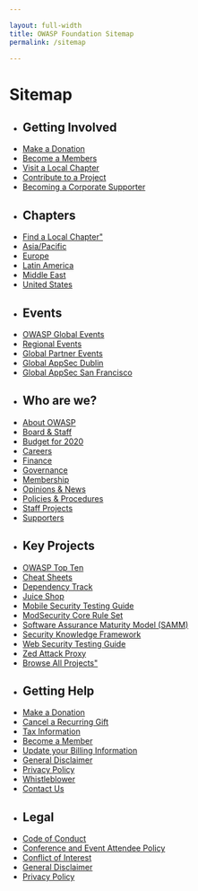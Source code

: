 ```yaml
---

layout: full-width
title: OWASP Foundation Sitemap
permalink: /sitemap

---
```


<h1>Sitemap</h1>

<div class="sitemap">

<ul>
  <li><h2>Getting Involved</h2></li>
  <li><a href="/donate">Make a Donation</a></li>
  <li><a href="/membership">Become a Members</a></li>
  <li><a href="/chapters">Visit a Local Chapter</a></li>
  <li><a href="/projects">Contribute to a Project</a></li>
  <li><a href="/supporters">Becoming a Corporate Supporter</a></li>
</ul>

<ul>
  <li><h2>Chapters</h2></li>
  <li><a href="/chapters">Find a Local Chapter"</a></li>
  <li><a href="/chapters#Asia/Pacific">Asia/Pacific</a></li>
  <li><a href="/chapters#Europe">Europe</a></li>
  <li><a href="/chapters#LatinAmerica">Latin America</a></li>
  <li><a href="/chapters#MiddleEast">Middle East</a></li>
  <li><a href="/chapters#UnitedStates">United States</a></li>
</ul>
  
<ul>
  <li><h2>Events</h2></li>
  <li><a href="/events">OWASP Global Events</a></li>
  <li><a href="/events#regionalevents">Regional Events</a></li>
  <li><a href="/events#globalpartnerevents">Global Partner Events</a></li>
  <li><a href="https://dublin.globalappsec.org" target="_blank">Global AppSec Dublin</a></li>
  <li><a href="https://sf.globalappsec.org" target="_blank">Global AppSec San Francisco</a></li>
</ul> 

<ul>
  <li><h2>Who are we?</h2></li>
  <li><a href="/about">About OWASP</a></li>
  <li><a href="/corporate">Board & Staff</a></li>
  <li><a href="/www-staff/budget/2020">Budget for 2020</a></li>  
  <li><a href="/careers">Careers</a></li>
  <li><a href="/finance">Finance</a></li>
  <li><a href="/governance">Governance</a></li>
  <li><a href="/membership">Membership</a></li>
  <li><a href="/news">Opinions & News</a></li>
  <li><a href="/www-policy">Policies & Procedures</a></li>
  <li><a href="/www-staff">Staff Projects</a></li>
  <li><a href="/supporters">Supporters</a></li>
</ul>
  
<ul>
  <li><h2>Key Projects</h2></li>
  <li><a href="/www-project-top-ten">OWASP Top Ten</a></li>
  <li><a href="/www-project-cheat-sheets">Cheat Sheets</a></li>
  <li><a href="/www-project-dependency-track">Dependency Track</a></li>
  <li><a href="/www-project-juice-shop/">Juice Shop</a></li>
  <li><a href="/www-project-mobile-security-testing-guide/">Mobile Security Testing Guide</a></li>
  <li><a href="/www-project-modsecurity-core-rule-set/">ModSecurity Core Rule Set</a></li>
  <li><a href="/www-project-samm/">Software Assurance Maturity Model (SAMM)</a></li>
  <li><a href="/www-project-security-knowledge-framework/">Security Knowledge Framework</a></li>
  <li><a href="/www-project-testing/">Web Security Testing Guide</a></li>
  <li><a href="/www-project-zap">Zed Attack Proxy</a></li>
  <li><a href="/projects">Browse All Projects"</a></li>
</ul>

<ul>
  <li><h2>Getting Help</h2></li>
  <li><a href="/donate">Make a Donation</a></li>
  <li><a href="/manage-membership">Cancel a Recurring Gift</a></li>  
  <li><a href="/finance">Tax Information</a></li>
  <li><a href="/member">Become a Member</a></li>
  <li><a href="/manage-membership">Update your Billing Information</a></li>  
  <li><a href="/www-policy/operational/general-disclaimer.html">General Disclaimer</a></li>
  <li><a href="/www-policy/operational/privacy.html">Privacy Policy</a></li>
  <li><a href="/www-policy/operational/whistleblower.html">Whistleblower</a></li>
  <li><a href="https://owasporg.atlassian.net/servicedesk/customer/portal/7/create/72" target="_blank">Contact Us</a></li>
</ul>

<ul>
  <li><h2>Legal</h2></li>
  <li><a href="/www-policy/operational/code-of-conduct.html">Code of Conduct</a></li>
  <li><a href="/www-policy/operational/conferences-events.html">Conference and Event Attendee Policy</a></li>
  <li><a href="/www-policy/operational/conflict-of-interest.html">Conflict of Interest</a></li>
  <li><a href="/www-policy/operational/general-disclaimer.html">General Disclaimer</a></li>
  <li><a href="/www-policy/operational/privacy.html">Privacy Policy</a></li>
</ul>

</div>
